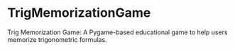 # TrigMemorizationGame
Trig Memorization Game: A Pygame-based educational game to help users memorize trigonometric formulas.

